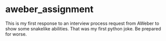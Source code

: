 # aweber_assignment
This is my first response to an interview process request from AWeber to show some snakelike abilities.
That was my first python joke. Be prepared for worse.
